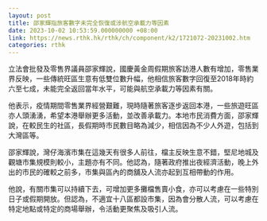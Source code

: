 ```yaml
---
layout: post
title: 邵家輝指旅客數字未完全恢復或涉航空承載力等因素
date: 2023-10-02 10:53:59.000000000 +08:00
link: https://news.rthk.hk/rthk/ch/component/k2/1721072-20231002.htm
categories: rthk
---
```


立法會批發及零售界議員邵家輝說，國慶黃金周假期旅客訪港人數有增加，零售業界反映，一些傳統旺區生意有低雙位數升幅，他相信旅客數字回復至2018年時約六至七成，未能完全返回當年水平，可能與航空承載力等因素有關。

他表示，疫情期間零售業界經營艱難，現時隨著旅客逐步返回本港，一些旅遊旺區亦人頭湧湧，希望本港舉辦更多活動，並改善承載力。本地市民消費方面，邵家輝說，在較民生的社區，長假期時市民數目略為減少，相信因為不少人外遊，包括到大灣區等。

邵家輝說，灣仔海濱市集在這幾天有很多人前往，檔主反映生意不錯，堅尼地城及觀塘市集規模則較小，主題亦有不同。他認為，隨著政府推出夜經濟活動，晚上外出的市民的確較之前多，市集與區內的商舖及人流亦起到互相帶動的作用。

他說，有關市集可以持續下去，可增加更多攤檔售賣小食，亦可以考慮在一些特別日子或假期開放。但認為，不適宜十八區都設市集，因為會分散人流，可以考慮在特定地點或特定的商場舉辦，令活動更聚焦及吸引人流。
